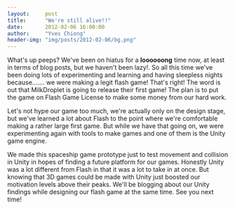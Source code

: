 ```yaml
---
layout:     post
title:      "We're still alive!!"
date:       2012-02-06 16:00:00
author:     "Yves Chiong"
header-img: "img/posts/2012-02-06/bg.png"
---
```


What's up peeps? We've been on hiatus for a **loooooong** time now, at least in terms of blog posts, but we haven't been lazy!. So all this time we've been doing lots of experimenting and learning and having sleepless nights because....... we were making a legit flash game! That's right! The word is out that MilkDroplet is going to release their first game! The plan is to put the game on Flash Game License to make some money from our hard work.

Let's not hype our game too much, we're actually only on the design stage, but we've learned a lot about Flash to the point where we're comfortable making a rather large first game. But while we have that going on, we were experimenting again with tools to make games and one of them is the Unity game engine.

We made this spaceship game prototype just to test movement and collision in Unity in hopes of finding a future platform for our games. Honestly Unity was a lot different from Flash in that it was a lot to take in at once. But knowing that 3D games could be made with Unity just boosted our motivation levels above their peaks. We'll be blogging about our Unity findings while designing our flash game at the same time. See you next time!